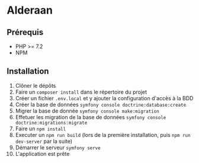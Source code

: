 # Alderaan

## Prérequis
- PHP >= 7.2
- NPM

## Installation
1. Clôner le dépôts
2. Faire un `composer install` dans le répertoire du projet
3. Créer un fichier `.env.local` et y ajouter la configuration d'accès à la BDD
4. Créer la base de données `symfony console doctrine:database:create`
5. Migrer la base de donnée `symfony console make:migration`
6. Effetuer les migration de la base de données `symfony console doctrine:migrations:migrate`
7. Faire un `npm install`
8. Executer un `npm run build` (lors de la première installation, puis `npm run dev-server` par la suite)
9. Démarrer le serveur `symfony serve`
10. L'application est prête
